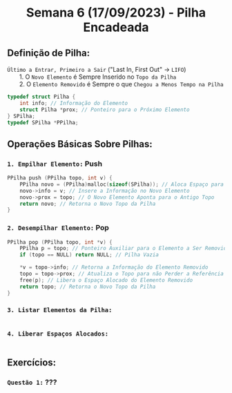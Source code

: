 <h1 align="center"> Semana 6 (17/09/2023) - Pilha Encadeada </h1>
 
## Definição de Pilha: 
`Último a Entrar, Primeiro a Sair` ("Last In, First Out" -> `LIFO`)	
<br>&emsp;&emsp;1.  O `Novo Elemento` é Sempre Inserido no `Topo da Pilha`
<br>&emsp;&emsp;2. O `Elemento Removido` é Sempre o que `Chegou a Menos Tempo na Pilha`

~~~c
typedef struct Pilha {
    int info; // Informação do Elemento
    struct Pilha *prox; // Ponteiro para o Próximo Elemento
} SPilha;
typedef SPilha *PPilha;
~~~




## Operações Básicas Sobre Pilhas:
### `1. Empilhar Elemento:` Push
~~~c
PPilha push (PPilha topo, int v) {
    PPilha novo = (PPilha)malloc(sizeof(SPilha)); // Aloca Espaço para o Novo Elemento
    novo->info = v; // Insere a Informação no Novo Elemento
    novo->prox = topo; // O Novo Elemento Aponta para o Antigo Topo
    return novo; // Retorna o Novo Topo da Pilha
}
~~~

### `2. Desempilhar Elemento:` Pop
~~~c
PPilha pop (PPilha topo, int *v) {
    PPilha p = topo; // Ponteiro Auxiliar para o Elemento a Ser Removido
    if (topo == NULL) return NULL; // Pilha Vazia

    *v = topo->info; // Retorna a Informação do Elemento Removido
    topo = topo->prox; // Atualiza o Topo para não Perder a Referência
    free(p); // Libera o Espaço Alocado do Elemento Removido
    return topo; // Retorna o Novo Topo da Pilha
}
~~~


### `3. Listar Elementos da Pilha:`
~~~c
~~~


### `4. Liberar Espaços Alocados:`
~~~c
~~~



## Exercícios:
### `Questão 1:` ???
~~~c
~~~
